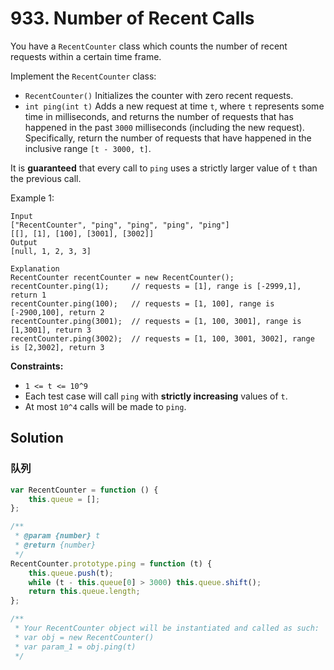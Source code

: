 # 933. Number of Recent Calls

You have a `RecentCounter` class which counts the number of recent requests within a certain time frame.

Implement the `RecentCounter` class:

-   `RecentCounter()` Initializes the counter with zero recent requests.
-   `int ping(int t)` Adds a new request at time `t`, where `t` represents some time in milliseconds, and returns the number of requests that has happened in the past `3000` milliseconds (including the new request). Specifically, return the number of requests that have happened in the inclusive range `[t - 3000, t]`.

It is **guaranteed** that every call to `ping` uses a strictly larger value of `t` than the previous call.

Example 1:

```
Input
["RecentCounter", "ping", "ping", "ping", "ping"]
[[], [1], [100], [3001], [3002]]
Output
[null, 1, 2, 3, 3]

Explanation
RecentCounter recentCounter = new RecentCounter();
recentCounter.ping(1);     // requests = [1], range is [-2999,1], return 1
recentCounter.ping(100);   // requests = [1, 100], range is [-2900,100], return 2
recentCounter.ping(3001);  // requests = [1, 100, 3001], range is [1,3001], return 3
recentCounter.ping(3002);  // requests = [1, 100, 3001, 3002], range is [2,3002], return 3
```

**Constraints:**

-   `1 <= t <= 10^9`
-   Each test case will call `ping` with **strictly increasing** values of `t`.
-   At most `10^4` calls will be made to `ping`.

## Solution

### 队列

```js
var RecentCounter = function () {
    this.queue = [];
};

/**
 * @param {number} t
 * @return {number}
 */
RecentCounter.prototype.ping = function (t) {
    this.queue.push(t);
    while (t - this.queue[0] > 3000) this.queue.shift();
    return this.queue.length;
};

/**
 * Your RecentCounter object will be instantiated and called as such:
 * var obj = new RecentCounter()
 * var param_1 = obj.ping(t)
 */
```
